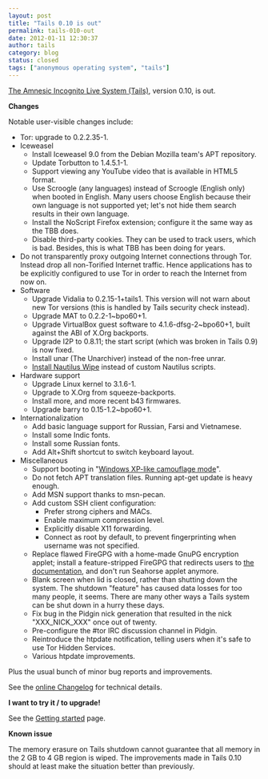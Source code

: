```yaml
---
layout: post
title: "Tails 0.10 is out"
permalink: tails-010-out
date: 2012-01-11 12:30:37
author: tails
category: blog
status: closed
tags: ["anonymous operating system", "tails"]
---
```


[The Amnesic Incognito Live System (Tails)](https://tails.boum.org/), version 0.10, is out.

**Changes**

Notable user-visible changes include:

-   Tor: upgrade to 0.2.2.35-1.
-   Iceweasel
    -   Install Iceweasel 9.0 from the Debian Mozilla team's APT repository.
    -   Update Torbutton to 1.4.5.1-1.
    -   Support viewing any YouTube video that is available in HTML5 format.
    -   Use Scroogle (any languages) instead of Scroogle (English only) when booted in English. Many users choose English because their own language is not supported yet; let's not hide them search results in their own language.
    -   Install the NoScript Firefox extension; configure it the same way as the TBB does.
    -   Disable third-party cookies. They can be used to track users, which is bad. Besides, this is what TBB has been doing for years.
-   Do not transparently proxy outgoing Internet connections through Tor. Instead drop all non-Torified Internet traffic. Hence applications has to be explicitly configured to use Tor in order to reach the Internet from now on.
-   Software
    -   Upgrade Vidalia to 0.2.15-1+tails1. This version will not warn about new Tor versions (this is handled by Tails security check instead).
    -   Upgrade MAT to 0.2.2-1\~bpo60+1.
    -   Upgrade VirtualBox guest software to 4.1.6-dfsg-2\~bpo60+1, built against the ABI of X.Org backports.
    -   Upgrade I2P to 0.8.11; the start script (which was broken in Tails 0.9) is now fixed.
    -   Install unar (The Unarchiver) instead of the non-free unrar.
    -   [Install Nautilus Wipe](https://tails.boum.org/doc/encryption_and_privacy/secure_deletion/) instead of custom Nautilus scripts.
-   Hardware support
    -   Upgrade Linux kernel to 3.1.6-1.
    -   Upgrade to X.Org from squeeze-backports.
    -   Install more, and more recent b43 firmwares.
    -   Upgrade barry to 0.15-1.2\~bpo60+1.
-   Internationalization
    -   Add basic language support for Russian, Farsi and Vietnamese.
    -   Install some Indic fonts.
    -   Install some Russian fonts.
    -   Add Alt+Shift shortcut to switch keyboard layout.
-   Miscellaneous
    -   Support booting in "[Windows XP-like camouflage mode](https://tails.boum.org/doc/first_steps/windows_theme/)".
    -   Do not fetch APT translation files. Running apt-get update is heavy enough.
    -   Add MSN support thanks to msn-pecan.
    -   Add custom SSH client configuration:
        -   Prefer strong ciphers and MACs.
        -   Enable maximum compression level.
        -   Explicitly disable X11 forwarding.
        -   Connect as root by default, to prevent fingerprinting when username was not specified.
    -   Replace flawed FireGPG with a home-made GnuPG encryption applet; install a feature-stripped FireGPG that redirects users to [the documentation](https://tails.boum.org/doc/encryption_and_privacy/FireGPG_susceptible_to_devastating_attacks/), and don't run Seahorse applet anymore.
    -   Blank screen when lid is closed, rather than shutting down the system. The shutdown "feature" has caused data losses for too many people, it seems. There are many other ways a Tails system can be shut down in a hurry these days.
    -   Fix bug in the Pidgin nick generation that resulted in the nick "XXX\_NICK\_XXX" once out of twenty.
    -   Pre-configure the \#tor IRC discussion channel in Pidgin.
    -   Reintroduce the htpdate notification, telling users when it's safe to use Tor Hidden Services.
    -   Various htpdate improvements.

Plus the usual bunch of minor bug reports and improvements.

See the [online Changelog](http://git.immerda.ch/?p=amnesia.git;a=blob_plain;f=debian/changelog;hb=refs/tags/0.10) for technical details.

**I want to try it / to upgrade!**

See the [Getting started](https://tails.boum.org/getting_started/) page.

**Known issue**

The memory erasure on Tails shutdown cannot guarantee that all memory in the 2 GB to 4 GB region is wiped. The improvements made in Tails 0.10 should at least make the situation better than previously.
